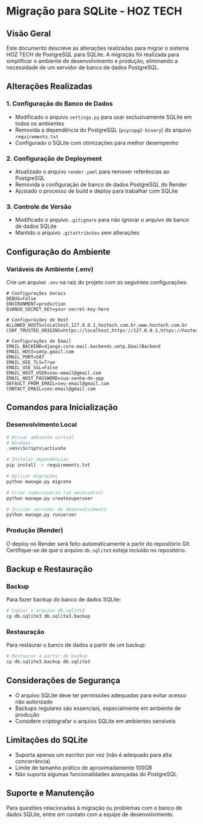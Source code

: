 # Migração para SQLite - HOZ TECH

## Visão Geral

Este documento descreve as alterações realizadas para migrar o sistema HOZ TECH de PostgreSQL para SQLite. A migração foi realizada para simplificar o ambiente de desenvolvimento e produção, eliminando a necessidade de um servidor de banco de dados PostgreSQL.

## Alterações Realizadas

### 1. Configuração do Banco de Dados

- Modificado o arquivo `settings.py` para usar exclusivamente SQLite em todos os ambientes
- Removida a dependência do PostgreSQL (`psycopg2-binary`) do arquivo `requirements.txt`
- Configurado o SQLite com otimizações para melhor desempenho

### 2. Configuração de Deployment

- Atualizado o arquivo `render.yaml` para remover referências ao PostgreSQL
- Removida a configuração de banco de dados PostgreSQL do Render
- Ajustado o processo de build e deploy para trabalhar com SQLite

### 3. Controle de Versão

- Modificado o arquivo `.gitignore` para não ignorar o arquivo de banco de dados SQLite
- Mantido o arquivo `.gitattributes` sem alterações

## Configuração do Ambiente

### Variáveis de Ambiente (.env)

Crie um arquivo `.env` na raiz do projeto com as seguintes configurações:

```
# Configurações Gerais
DEBUG=False
ENVIRONMENT=production
DJANGO_SECRET_KEY=your-secret-key-here

# Configurações de Host
ALLOWED_HOSTS=localhost,127.0.0.1,hoztech.com.br,www.hoztech.com.br
CSRF_TRUSTED_ORIGINS=https://localhost,https://127.0.0.1,https://hoztech.com.br,https://www.hoztech.com.br

# Configurações de Email
EMAIL_BACKEND=django.core.mail.backends.smtp.EmailBackend
EMAIL_HOST=smtp.gmail.com
EMAIL_PORT=587
EMAIL_USE_TLS=True
EMAIL_USE_SSL=False
EMAIL_HOST_USER=seu-email@gmail.com
EMAIL_HOST_PASSWORD=sua-senha-de-app
DEFAULT_FROM_EMAIL=seu-email@gmail.com
CONTACT_EMAIL=seu-email@gmail.com
```

## Comandos para Inicialização

### Desenvolvimento Local

```bash
# Ativar ambiente virtual
# Windows
.venv\Scripts\activate

# Instalar dependências
pip install -r requirements.txt

# Aplicar migrações
python manage.py migrate

# Criar superusuário (se necessário)
python manage.py createsuperuser

# Iniciar servidor de desenvolvimento
python manage.py runserver
```

### Produção (Render)

O deploy no Render será feito automaticamente a partir do repositório Git. Certifique-se de que o arquivo `db.sqlite3` esteja incluído no repositório.

## Backup e Restauração

### Backup

Para fazer backup do banco de dados SQLite:

```bash
# Copiar o arquivo db.sqlite3
cp db.sqlite3 db.sqlite3.backup
```

### Restauração

Para restaurar o banco de dados a partir de um backup:

```bash
# Restaurar a partir do backup
cp db.sqlite3.backup db.sqlite3
```

## Considerações de Segurança

- O arquivo SQLite deve ter permissões adequadas para evitar acesso não autorizado
- Backups regulares são essenciais, especialmente em ambiente de produção
- Considere criptografar o arquivo SQLite em ambientes sensíveis

## Limitações do SQLite

- Suporta apenas um escritor por vez (não é adequado para alta concorrência)
- Limite de tamanho prático de aproximadamente 100GB
- Não suporta algumas funcionalidades avançadas do PostgreSQL

## Suporte e Manutenção

Para questões relacionadas à migração ou problemas com o banco de dados SQLite, entre em contato com a equipe de desenvolvimento.